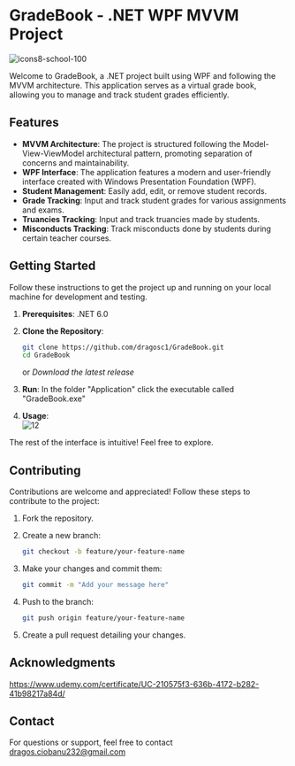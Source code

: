 # GradeBook - .NET WPF MVVM Project

 ![icons8-school-100](https://github.com/dragosc1/GradeBook/assets/99143914/ed844ee3-8131-4743-8e39-821658319952)
<!-- If you have a screenshot, include it here -->

Welcome to GradeBook, a .NET project built using WPF and following the MVVM architecture. This application serves as a virtual grade book, allowing you to manage and track student grades efficiently.

## Features

- **MVVM Architecture**: The project is structured following the Model-View-ViewModel architectural pattern, promoting separation of concerns and maintainability.
- **WPF Interface**: The application features a modern and user-friendly interface created with Windows Presentation Foundation (WPF).
- **Student Management**: Easily add, edit, or remove student records.
- **Grade Tracking**: Input and track student grades for various assignments and exams.
- **Truancies Tracking**: Input and track truancies made by students.
- **Misconducts Tracking**: Track misconducts done by students during certain teacher courses.

## Getting Started

Follow these instructions to get the project up and running on your local machine for development and testing.

1. **Prerequisites**: .NET 6.0

2. **Clone the Repository**: 
    ```sh
    git clone https://github.com/dragosc1/GradeBook.git
    cd GradeBook
    ```
   or
   *Download the latest release*
4. **Run**: In the folder "Application" click the executable called "GradeBook.exe"
   
5. **Usage**: <br>
   ![12](https://github.com/dragosc1/GradeBook/assets/99143914/4ca6c021-e745-4023-bd33-22a8a02bbdd6)

  The rest of the interface is intuitive! Feel free to explore.
## Contributing

Contributions are welcome and appreciated! Follow these steps to contribute to the project:

1. Fork the repository.

2. Create a new branch: 
    ```sh
    git checkout -b feature/your-feature-name
    ```

3. Make your changes and commit them: 
    ```sh
    git commit -m "Add your message here"
    ```

4. Push to the branch: 
    ```sh
    git push origin feature/your-feature-name
    ```

5. Create a pull request detailing your changes.

## Acknowledgments
https://www.udemy.com/certificate/UC-210575f3-636b-4172-b282-41b98217a84d/

## Contact

For questions or support, feel free to contact dragos.ciobanu232@gmail.com
